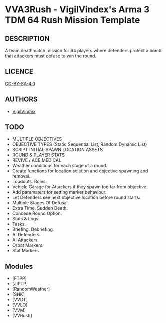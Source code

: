# VVA3Rush - VigilVindex's Arma 3 TDM 64 Rush Mission Template

## DESCRIPTION

A team deathmatch mission for 64 players where defenders protect a bomb that attackers must defuse to win the round.

## LICENCE

[CC-BY-SA-4.0](https://creativecommons.org/licenses/by-sa/4.0/)

## AUTHORS

* [VigilVindex](mailto:vigil.vindex@gmail.com)

## TODO

* MULTIPLE OBJECTIVES
* OBJECTIVE TYPES (Static Sequential List, Random Dynamic List)
* SCRIPT INITIAL SPAWN LOCATION ASSETS
* ROUND & PLAYER STATS
* REVIVE / ACE MEDICAL
* Weather conditions for each stage of a round.
* Create functions for location seletion and objective spawning and removal.
* Loudouts. Roles.
* Vehicle Garage for Attackers if they spawn too far from objective.
* Add paramaters for setting marker behaviour.
* Let Defenders see next objective location before round starts.
* Multiple Stages Of Defusal.
* Extra Time, Sudden Death.
* Concede Round Option.
* Stats & Logs.
* Tasks.
* Briefing. Debriefing.
* AI Defenders.
* AI Attackers.
* Orbat Markers.
* Stat Markers.

## Modules

* [FTPP]
* [JIPTP]
* [RandomWeather]
* [SHK]
* [VVDT]
* [VVLO]
* [VVM]
* [VVRush]
